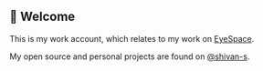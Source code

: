 ## 👋 Welcome

This is my work account, which relates to my work on [EyeSpace](https://eye.space).

My open source and personal projects are found on [@shivan-s](https://github.com/shivan-s).
